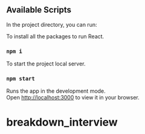 ## Available Scripts

In the project directory, you can run:

To install all the packages to run React.
### `npm i`

To start the project local server.
### `npm start`

Runs the app in the development mode.\
Open [http://localhost:3000](http://localhost:3000) to view it in your browser.
# breakdown_interview
